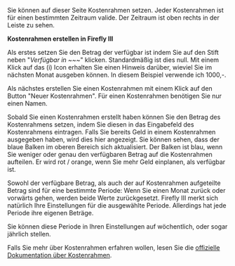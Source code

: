 Sie können auf dieser Seite Kostenrahmen setzen. Jeder Kostenrahmen ist für einen bestimmten Zeitraum valide. Der Zeitraum ist oben rechts in der Leiste zu sehen.

**Kostenrahmen erstellen in Firefly III**

Als erstes setzen Sie den Betrag der verfügbar ist indem Sie auf den Stift neben "*Verfügbar in ~~~*" klicken. Standardmäßig ist dies null. Mit einem Klick auf das (i) Icon erhalten Sie einen Hinweis darüber, wieviel Sie im nächsten Monat ausgeben können. In diesem Beispiel verwende ich 1000,-.

Als nächstes erstellen Sie einen Kostenrahmen mit einem Klick auf den Button "Neuer Kostenrahmen". Für einen Kostenrahmen benötigen Sie nur einen Namen.

Sobald Sie einen Kostenrahmen erstellt haben können Sie den Betrag des Kostenrahmens setzen, indem Sie diesen in das Eingabefeld des Kostenrahmens eintragen. Falls Sie bereits Geld in einem Kostenrahmen ausgegeben haben, wird dies hier angezeigt. Sie können sehen, dass der blaue Balken im oberen Bereich sich aktualisiert. Der Balken ist blau, wenn Sie weniger oder genau den verfügbaren Betrag auf die Kostenrahmen aufteilen. Er wird rot / orange, wenn Sie mehr Geld einplanen, als verfügbar ist.

Sowohl der verfügbare Betrag, als auch der auf Kostenrahmen aufgeteilte Betrag sind für eine bestimmte Periode: Wenn Sie einen Monat zurück oder vorwärts gehen, werden beide Werte zurückgesetzt. Firefly III merkt sich natürlich Ihre Einstellungen für die ausgewählte Periode. Allerdings hat jede Periode ihre eigenen Beträge.

Sie können diese Periode in Ihren Einstellungen auf wöchentlich, oder sogar jährlich stellen.

Falls Sie mehr über Kostenrahmen erfahren wollen, lesen Sie die [offizielle Dokumentation über Kostenrahmen](https://firefly-iii.readthedocs.io/en/latest/concepts/budgets.html).